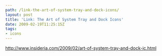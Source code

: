 ```yaml
---
path: /link-the-art-of-system-tray-and-dock-icons/
layout: post
title: 'Link: The Art of System Tray and Dock Icons'
date: 2009-02-19T11:25:15Z
tags:
- icons
---
```


<a href="http://www.insideria.com/2009/02/art-of-system-tray-and-dock-ic.html" target="_blank">http://www.insideria.com/2009/02/art-of-system-tray-and-dock-ic.html</a>